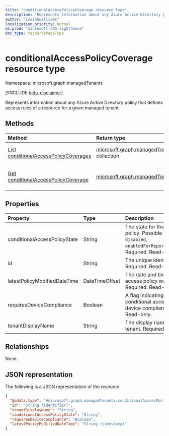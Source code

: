```yaml
---
title: "conditionalAccessPolicyCoverage resource type"
description: "Represents information about any Azure Active Directory policy that defines access rules of a resource for a given managed tenant."
author: "isaiahwilliams"
localization_priority: Normal
ms.prod: "microsoft-365-lighthouse"
doc_type: resourcePageType
---
```


# conditionalAccessPolicyCoverage resource type

Namespace: microsoft.graph.managedTenants

[!INCLUDE [beta-disclaimer](../../includes/beta-disclaimer.md)]

Represents information about any Azure Active Directory policy that defines access rules of a resource for a given managed tenant.

## Methods
|Method|Return type|Description|
|:---|:---|:---|
|[List conditionalAccessPolicyCoverages](../api/managedtenants-managedtenant-list-conditionalaccesspolicycoverage.md)|[microsoft.graph.managedTenants.conditionalAccessPolicyCoverage](../resources/managedtenants-conditionalaccesspolicycoverage.md) collection|Get a list of the [conditionalAccessPolicyCoverage](../resources/managedtenants-conditionalaccesspolicycoverage.md) objects and their properties.|
|[Get conditionalAccessPolicyCoverage](../api/managedtenants-conditionalaccesspolicycoverage-get.md)|[microsoft.graph.managedTenants.conditionalAccessPolicyCoverage](../resources/managedtenants-conditionalaccesspolicycoverage.md)|Read the properties and relationships of a [conditionalAccessPolicyCoverage](../resources/managedtenants-conditionalaccesspolicycoverage.md) object.|

## Properties
|Property|Type|Description|
|:---|:---|:---|
|conditionalAccessPolicyState|String|The state for the conditional access policy. Possible values are: `enabled`, `disabled`, `enabledForReportingButNotEnforced`. Required. Read-only.|
|id|String|The unique identifier for this entity. Required. Read-only.|
|latestPolicyModifiedDateTime|DateTimeOffset|The date and time the conditional access policy was last modified. Required. Read-only.|
|requiresDeviceCompliance|Boolean|A flag indicating whether the conditional access policy requires device compliance. Required. Read-only.|
|tenantDisplayName|String|The display name for the managed tenant. Required. Read-only.|

## Relationships
None.

## JSON representation
The following is a JSON representation of the resource.
<!-- {
  "blockType": "resource",
  "keyProperty": "id",
  "@odata.type": "microsoft.graph.managedTenants.conditionalAccessPolicyCoverage",
  "baseType": "microsoft.graph.entity",
  "openType": true
}
-->
``` json
{
  "@odata.type": "#microsoft.graph.managedTenants.conditionalAccessPolicyCoverage",
  "id": "String (identifier)",
  "tenantDisplayName": "String",
  "conditionalAccessPolicyState": "String",
  "requiresDeviceCompliance": "Boolean",
  "latestPolicyModifiedDateTime": "String (timestamp)"
}
```
